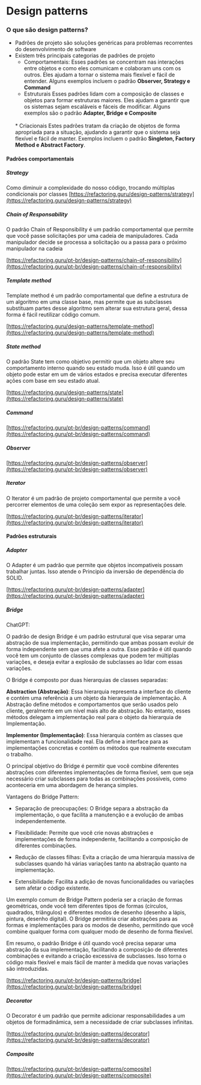 # Design patterns

### O que são design patterns?
* Padrões de projeto são soluções genéricas para problemas recorrentes do desenvolvimento de software
* Existem três principais categorias de padrões de projeto
    * Comportamentais:
    Esses padrões se concentram nas interações entre objetos e como eles comunicam e colaboram uns com os outros. Eles ajudam a tornar o sistema mais flexível e fácil de entender. Alguns exemplos incluem o padrão <b>Observer, Strategy e Command</b>
        <br>
    * Estruturais
    Esses padrões lidam com a composição de classes e objetos para formar estruturas maiores. Eles ajudam a garantir que os sistemas sejam escaláveis e fáceis de modificar. Alguns exemplos são o padrão <b>Adapter, Bridge e Composite</b>
    <br>
    * Criacionais
    Estes padrões tratam da criação de objetos de forma apropriada para a situação, ajudando a garantir que o sistema seja flexível e fácil de manter. Exemplos incluem o padrão <b>Singleton, Factory Method e Abstract Factory</b>.

#### Padrões comportamentais
##### Strategy
Como diminuir a complexidade do nosso código, trocando múltiplas condicionais por classes
[https://refactoring.guru/design-patterns/strategy](https://refactoring.guru/design-patterns/strategy)

##### Chain of Responsability
O padrão Chain of Responsibility é um padrão comportamental que permite que você passe solicitações por uma cadeia de manipuladores. Cada manipulador decide se processa a solicitação ou a passa para o próximo manipulador na cadeia

[https://refactoring.guru/pt-br/design-patterns/chain-of-responsibility](https://refactoring.guru/pt-br/design-patterns/chain-of-responsibility)

##### Template method

Template method é um padrão comportamental que define a estrutura de um algoritmo em uma classe base, mas permite que as subclasses substituam partes desse algoritmo sem alterar sua estrutura geral, dessa forma é fácil reutilizar código comum.

[https://refactoring.guru/design-patterns/template-method](https://refactoring.guru/design-patterns/template-method)

##### State method

O padrão State tem como objetivo permitir que um objeto altere seu comportamento interno quando seu estado muda. Isso é útil quando um objeto pode estar em um de vários estados e precisa executar diferentes ações com base em seu estado atual.

[https://refactoring.guru/design-patterns/state](https://refactoring.guru/design-patterns/state)

##### Command

[https://refactoring.guru/pt-br/design-patterns/command](https://refactoring.guru/pt-br/design-patterns/command)

##### Observer

[https://refactoring.guru/pt-br/design-patterns/observer](https://refactoring.guru/pt-br/design-patterns/observer)


##### Iterator

O Iterator é um padrão de projeto comportamental que permite a você percorrer elementos de uma coleção sem expor as representações dele.

[https://refactoring.guru/pt-br/design-patterns/iterator](https://refactoring.guru/pt-br/design-patterns/iterator)


#### Padrões estruturais

##### Adapter

O Adapter é um padrão que permite que objetos incompativeis possam trabalhar juntas. Isso atende o Principio da inversão de dependência do SOLID.

[https://refactoring.guru/pt-br/design-patterns/adapter](https://refactoring.guru/pt-br/design-patterns/adapter)

##### Bridge

ChatGPT:

O padrão de design Bridge é um padrão estrutural que visa separar uma abstração de sua implementação, permitindo que ambas possam evoluir de forma independente sem que uma afete a outra. Esse padrão é útil quando você tem um conjunto de classes complexas que podem ter múltiplas variações, e deseja evitar a explosão de subclasses ao lidar com essas variações.

O Bridge é composto por duas hierarquias de classes separadas:

<b>Abstraction (Abstração)</b>: Essa hierarquia representa a interface do cliente e contém uma referência a um objeto da hierarquia de implementação. A Abstração define métodos e comportamentos que serão usados pelo cliente, geralmente em um nível mais alto de abstração. No entanto, esses métodos delegam a implementação real para o objeto da hierarquia de Implementação.

<b>Implementor (Implementação)</b>: Essa hierarquia contém as classes que implementam a funcionalidade real. Ela define a interface para as implementações concretas e contém os métodos que realmente executam o trabalho.

O principal objetivo do Bridge é permitir que você combine diferentes abstrações com diferentes implementações de forma flexível, sem que seja necessário criar subclasses para todas as combinações possíveis, como aconteceria em uma abordagem de herança simples.

Vantagens do Bridge Pattern:

* Separação de preocupações: O Bridge separa a abstração da implementação, o que facilita a manutenção e a evolução de ambas independentemente.

* Flexibilidade: Permite que você crie novas abstrações e implementações de forma independente, facilitando a composição de diferentes combinações.

* Redução de classes filhas: Evita a criação de uma hierarquia massiva de subclasses quando há várias variações tanto na abstração quanto na implementação.

* Extensibilidade: Facilita a adição de novas funcionalidades ou variações sem afetar o código existente.

Um exemplo comum de Bridge Pattern poderia ser a criação de formas geométricas, onde você tem diferentes tipos de formas (círculos, quadrados, triângulos) e diferentes modos de desenho (desenho a lápis, pintura, desenho digital). O Bridge permitiria criar abstrações para as formas e implementações para os modos de desenho, permitindo que você combine qualquer forma com qualquer modo de desenho de forma flexível.

Em resumo, o padrão Bridge é útil quando você precisa separar uma abstração da sua implementação, facilitando a composição de diferentes combinações e evitando a criação excessiva de subclasses. Isso torna o código mais flexível e mais fácil de manter à medida que novas variações são introduzidas.

[https://refactoring.guru/pt-br/design-patterns/bridge](https://refactoring.guru/pt-br/design-patterns/bridge)

##### Decorator

O Decorator é um padrão que permite adicionar responsabilidades a um objetos de formadinâmica, sem a necessidade de criar subclasses infinitas.

[https://refactoring.guru/pt-br/design-patterns/decorator](https://refactoring.guru/pt-br/design-patterns/decorator)

##### Composite

[https://refactoring.guru/pt-br/design-patterns/composite](https://refactoring.guru/pt-br/design-patterns/composite)